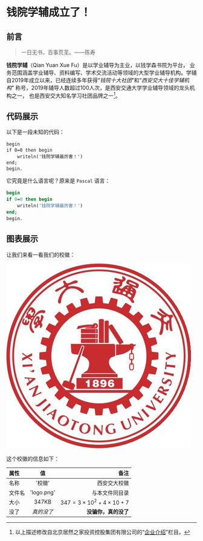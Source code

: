 ﻿# 钱院学辅成立了！

## 前言
> 一日无书，百事荒芜。——陈寿

**钱院学辅**（Qian Yuan Xue Fu）是以学业辅导为主业，以钱学森书院为平台，
业务范围涵盖学业辅导、资料编写、学术交流活动等领域的大型学业辅导机构。学辅
自2019年成立以来，已经连续多年获得“*钱院十大社团*”和“*西安交大十佳学辅机构*”
称号，2019年辅导人数超过100人次，是西安交通大学学业辅导领域的龙头机构之一，
也是西安交大知名学习社团品牌之一[^1]。

[^1]: 以上描述修改自北京居然之家投资控股集团有限公司的“[企业介绍](http://www.juran.com.cn/node/111)”栏目。

## 代码展示
以下是一段未知的代码：

    begin
    if 0=0 then begin
        writeln('钱院学辅最厉害！')
    end;
    begin.

它究竟是什么语言呢？原来是 `Pascal` 语言：

```pascal
begin
if 0=0 then begin
    writeln('钱院学辅最厉害！')
end;
begin.
```

## 图表展示
让我们来看一看我们的校徽：

![西安交通大学](./logo.png)

这个校徽的信息如下：

属性|值|备注
:--|:-:|--:
名称|'校徽'|西安交大校徽
文件名|'logo.png'|与本文件同目录
大小|347KB|$347 = 3\times10^2 + 4\times10 + 7$
没了|*真的没了*|**没骗你，真的没了**